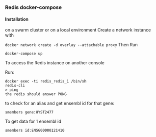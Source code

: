 ### Redis docker-compose

#### Installation
on a swarm cluster or on a local environment
Create a network instance with 

```docker network create -d overlay --attachable proxy```
Then Run 

```docker-compose up```

To access the Redis instance
on another console

Run:
```
docker exec -ti redis_redis_1 /bin/sh
redis-cli
> ping
the redis should answer PONG
```

to check for an alias and get ensembl id for that gene:
```
smembers gene:HYST2477
```
To get data for 1 ensembl id
``` 
smembers id:ENSG00000121410
```
